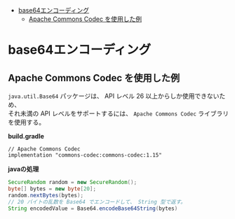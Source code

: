 <!-- TOC START min:1 max:3 link:true asterisk:false update:true -->
- [base64エンコーディング](#base64エンコーディング)
  - [Apache Commons Codec を使用した例](#apache-commons-codec-を使用した例)
<!-- TOC END -->


# base64エンコーディング

## Apache Commons Codec を使用した例

`java.util.Base64` パッケージは、 API レベル 26 以上からしか使用できないため、  
それ未満の API レベルをサポートするには、 `Apache Commons Codec` ライブラリを使用する。

**build.gradle**

```
// Apache Commons Codec
implementation "commons-codec:commons-codec:1.15"
```

**javaの処理**

```java
SecureRandom random = new SecureRandom();
byte[] bytes = new byte[20];
random.nextBytes(bytes);
// 20 バイトの乱数を Base64 でエンコードして、 String 型で返す。
String encodedValue = Base64.encodeBase64String(bytes)
```
